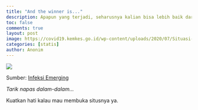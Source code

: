 ```yaml
---
title: "And the winner is..."
description: Apapun yang terjadi, seharusnya kalian bisa lebih baik dari ini
toc: false
comments: true
layout: post
image: https://covid19.kemkes.go.id/wp-content/uploads/2020/07/Situasi-Infem-2020-Minggu-26-1.png
categories: [statis]
author: Anonim
---
```


![](https://covid19.kemkes.go.id/wp-content/uploads/2020/07/Situasi-Infem-2020-Minggu-26-1.png)

Sumber: [Infeksi Emerging](https://covid19.kemkes.go.id/situasi-infeksi-emerging/weekly-update/situasi-penyakit-infeksi-emerging-minggu-26-tahun-2020/#.XwWV7-XivZk)

*Tarik napas dalam-dalam...*

Kuatkan hati kalau mau membuka situsnya ya.